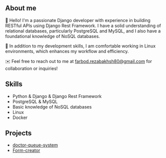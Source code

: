## About me

👋 Hello! I'm a passionate Django developer with experience in building RESTful APIs using Django Rest Framework. I have a solid understanding of relational databases, particularly PostgreSQL and MySQL, and I also have a foundational knowledge of NoSQL databases. 

🐧 In addition to my development skills, I am comfortable working in Linux environments, which enhances my workflow and efficiency.

✉️ Feel free to reach out to me at [farbod.rezabakhsh80@gmail.com](mailto:farbod.rezabakhsh80@gmail.com) for collaboration or inquiries!

## Skills
- Python & Django & Django Rest Framework 
- PostgreSQL & MySQL
- Basic knowledge of NoSQL databases
- Linux
- Docker

## Projects
- [doctor-queue-system](#) 
- [Form-creator](#) 
